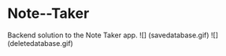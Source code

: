 # Note--Taker
Backend solution to the Note Taker app.
![] (savedatabase.gif)
![] (deletedatabase.gif)
